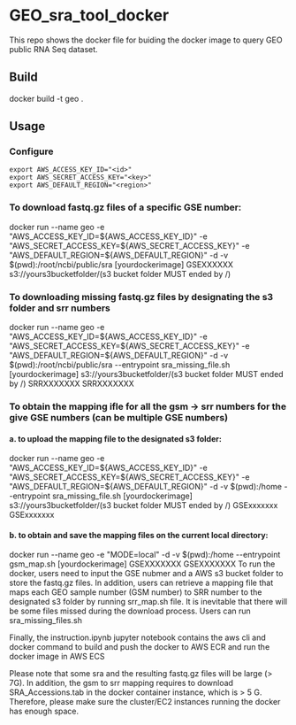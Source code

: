 # GEO_sra_tool_docker
This repo shows the docker file for buiding the docker image to query GEO public RNA Seq dataset. 

## Build 
docker build -t geo .

## Usage 
### Configure

```
export AWS_ACCESS_KEY_ID="<id>"
export AWS_SECRET_ACCESS_KEY="<key>"
export AWS_DEFAULT_REGION="<region>"
```
### To download fastq.gz files of a specific GSE number:

docker run --name geo -e "AWS_ACCESS_KEY_ID=${AWS_ACCESS_KEY_ID}" -e "AWS_SECRET_ACCESS_KEY=${AWS_SECRET_ACCESS_KEY}" -e "AWS_DEFAULT_REGION=${AWS_DEFAULT_REGION}" -d -v $(pwd):/root/ncbi/public/sra [yourdockerimage] GSEXXXXXX s3://yours3bucketfolder/(s3 bucket folder MUST ended by /) 

### To downloading missing fastq.gz files by designating the s3 folder and srr numbers

docker run --name geo -e "AWS_ACCESS_KEY_ID=${AWS_ACCESS_KEY_ID}" -e "AWS_SECRET_ACCESS_KEY=${AWS_SECRET_ACCESS_KEY}" -e "AWS_DEFAULT_REGION=${AWS_DEFAULT_REGION}" -d -v $(pwd):/root/ncbi/public/sra --entrypoint sra_missing_file.sh [yourdockerimage] s3://yours3bucketfolder/(s3 bucket folder MUST ended by /) SRRXXXXXXX SRRXXXXXXX

### To obtain the mapping ifle for all the gsm -> srr numbers for the give GSE numbers (can be multiple GSE numbers)

#### a. to upload the mapping file to the designated s3 folder:

docker run --name geo -e "AWS_ACCESS_KEY_ID=${AWS_ACCESS_KEY_ID}" -e "AWS_SECRET_ACCESS_KEY=${AWS_SECRET_ACCESS_KEY}" -e "AWS_DEFAULT_REGION=${AWS_DEFAULT_REGION}" -d -v $(pwd):/home --entrypoint sra_missing_file.sh [yourdockerimage] s3://yours3bucketfolder/(s3 bucket folder MUST ended by /) GSExxxxxxx GSExxxxxxx 
  
#### b. to obtain and save the mapping files on the current local directory:

docker run --name geo -e "MODE=local" -d -v $(pwd):/home --entrypoint gsm_map.sh [yourdockerimage] GSEXXXXXXX GSEXXXXXXX
To run the docker, users need to input the GSE nubmer and a AWS s3 bucket folder to store the fastq.gz files.
In addition, users can retrieve a mapping file that maps each GEO sample number (GSM number) to SRR number to the designated s3 folder by running srr_map.sh file.
It is inevitable that there will be some files missed during the download process. Users can run sra_missing_files.sh 

Finally, the instruction.ipynb jupyter notebook contains the aws cli and docker command to build and push the docker
to AWS ECR and run the docker image in AWS ECS

Please note that some sra and the resulting fastq.gz files will be large (> 7G). In addition, the gsm to srr mapping requires to download SRA_Accessions.tab in the docker container instance, which is > 5 G. Therefore, please make sure the cluster/EC2 instances running the docker has enough space. 
